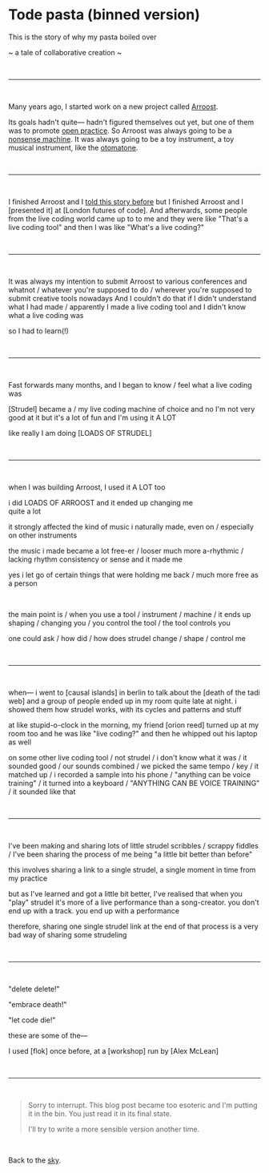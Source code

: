 # Tode pasta (binned version)

This is the story of why my pasta boiled over

~ a tale of collaborative creation ~

<br>

<hr>

<br>

Many years ago, I started work on a new project called [Arroost](/explore/arroost).

Its goals hadn't quite— hadn't figured themselves out yet, but one of them was to promote [open practice](https://www.youtube.com/watch?v=MJzV0CX0q8o). So Arroost was always going to be a [nonsense machine](https://youtu.be/vX-dEq4UDYI?si=FrIAgWJ9Lnv-Xsgp). It was always going to be a toy instrument, a toy musical instrument, like the [otomatone](https://youtu.be/YqKt7XL54Mo).

<br>

<hr>

<br>

I finished Arroost and I [told this story before](https://www.todepond.com/wikiblogarden/scrappy-fiddles/sharing/normalising/live/) but I finished Arroost and I [presented it] at [London futures of code]. And afterwards, some people from the live coding world came up to to me and they were like "That's a live coding tool" and then I was like "What's a live coding?"

<br>

<hr>

<br>

It was always my intention to submit Arroost to various conferences and whatnot / whatever you're supposed to do / wherever you're supposed to submit creative tools nowadays And I couldn't do that if I didn't understand what I had made / apparently I made a live coding tool and I didn't know what a live coding was

so I had to learn(!)

<br>

<hr>

<br>

Fast forwards many months, and I began to know / feel what a live coding was 

[Strudel] became a / my live coding machine of choice and no I'm not very good at it but it's a lot of fun and I'm using it A LOT

like really I am doing [LOADS OF STRUDEL]

<br>

<hr>

<br>

when I was building Arroost, I used it A LOT too

i did LOADS OF ARROOST and it ended up changing me\
quite a lot

it strongly affected the kind of music i naturally made, even on / especially on other instruments

the music i made became a lot free-er / looser much more a-rhythmic / lacking rhythm consistency or sense and it made me 

yes i let go of certain things that were holding me back / much more free as a person

<br>

the main point is / when you use a tool / instrument / machine / it ends up shaping / changing you / you control the tool / the tool controls you

one could ask / how did / how does strudel change / shape / control me

<br>

<hr>

<br>

when— i went to [causal islands] in berlin to talk about the [death of the tadi web] and a group of people ended up in my room quite late at night. i showed them how strudel works, with its cycles and patterns and stuff

at like stupid-o-clock in the morning, my friend [orion reed] turned up at my room too and he was like "live coding?" and then he whipped out his laptop as well

on some other live coding tool / not strudel / i don't know what it was / it sounded good / our sounds combined / we picked the same tempo / key / it matched up / i recorded a sample into his phone / "anything can be voice training" / it turned into a keyboard / "ANYTHING CAN BE VOICE TRAINING" / it sounded like that

<br>

<hr>

<br>

I've been making and sharing lots of little strudel scribbles / scrappy fiddles / I've been sharing the process of me being "a little bit better than before"

this involves sharing a link to a single strudel, a single moment in time from my practice

but as I've learned and got a little bit better, I've realised that when you "play" strudel it's more of a live performance than a song-creator. you don't end up with a track. you end up with a performance

therefore, sharing one single strudel link at the end of that process is a very bad way of sharing some strudeling

<br>

<hr>

<br>

"delete delete!"

"embrace death!"

"let code die!"

these are some of the— 

I used [flok] once before, at a [workshop] run by [Alex McLean]

<br>

<hr>

<br>

> Sorry to interrupt. This blog post became too esoteric and I'm putting it in the bin. You just read it in its final state. 
> 
> I'll try to write a more sensible version another time.

<br>

Back to the [sky](/sky).
